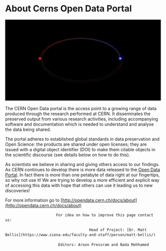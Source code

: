 # About Cerns Open Data Portal

![](.gitbook/assets/cern.gif)

 The CERN Open Data portal is the access point to a growing range of data produced through the research performed at CERN. It disseminates the preserved output from various research activities, including accompanying software and documentation which is needed to understand and analyse the data being shared.

The portal adheres to established global standards in data preservation and Open Science: the products are shared under open licenses; they are issued with a digital object identifier \(DOI\) to make them citable objects in the scientific discourse \(see details below on how to do this\). 

As scientists we believe in sharing and giving others access to our findings. As CERN continues to develop there is more data released to the [Open Data Portal](http://opendata.cern.ch/). In fact there is more than one petabyte of data right at our fingertips, so why not use it! We are trying to develop a more efficient and explicit way of accessing this data with hope that others can use it leading us to new discoveries!

For more information go to [http://opendata.cern.ch/docs/about](http://opendata.cern.ch/docs/about)

                           For idea on how to improve this page contact us: 

                                          Head of Project: [Dr. Matt Bellis](https://www.siena.edu/faculty-and-staff/person/matt-bellis/)

                            Editors: Aroon Pressram and Nada Mohhamed



